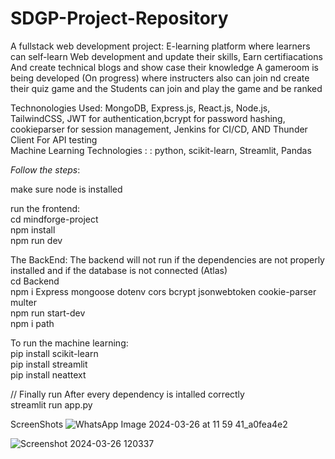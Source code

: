 # SDGP-Project-Repository

A fullstack web development project:
E-learning platform where learners can self-learn Web development and update their skills,
Earn certifiacations
And create technical blogs and show case their knowledge
A gameroom is being developed (On progress) where instructers also can join nd create their quiz game and the Students can join and play the game and be ranked

Technonologies Used:  MongoDB, Express.js, React.js, Node.js, TailwindCSS, JWT for authentication,bcrypt for password hashing, cookieparser for session management, Jenkins for CI/CD, AND Thunder Client For API testing <br/>
Machine Learning Technologies : : python, scikit-learn, Streamlit, Pandas

_Follow the steps_:

make sure node is installed

run the frontend: <br/>
cd mindforge-project <br/>
npm install <br/>
npm run dev <br/>


The BackEnd:
The backend will not run if the dependencies are not properly installed and if the database is not connected (Atlas) <br/>
cd Backend <br/>
npm i  Express mongoose dotenv cors bcrypt jsonwebtoken cookie-parser multer<br/>
npm run start-dev<br/>
npm i path

To run the machine learning:<br/>
pip install scikit-learn <br/>
pip install streamlit <br/>
pip install neattext

// Finally run After every dependency is intalled correctly <br/>
streamlit run app.py 



ScreenShots
![WhatsApp Image 2024-03-26 at 11 59 41_a0fea4e2](https://github.com/mahdiisabry1/SDGP-Repository/assets/141149923/d9ecaf55-78ef-452e-b940-2c0aa519fa38)


![Screenshot 2024-03-26 120337](https://github.com/mahdiisabry1/SDGP-Repository/assets/141149923/fb768fc8-25e7-48c2-b47b-94469144632a)









